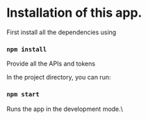 # Installation of this app.

First install all the dependencies using

### `npm install`

Provide all the APIs and tokens 

In the project directory, you can run:

### `npm start`

Runs the app in the development mode.\

